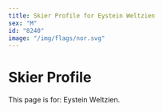 ```yaml
---
title: Skier Profile for Eystein Weltzien
sex: "M"
id: "8240"
image: "/img/flags/nor.svg" 
---
```


# Skier Profile

This page is for: Eystein Weltzien.
    